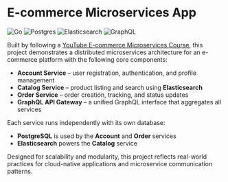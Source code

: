 # E-commerce Microservices App
![Go](https://img.shields.io/badge/Go-00ADD8?logo=go&logoColor=white)
![Postgres](https://img.shields.io/badge/PostgreSQL-4169E1?logo=postgresql&logoColor=white)
![Elasticsearch](https://img.shields.io/badge/Elasticsearch-005571?logo=elasticsearch&logoColor=white)
![GraphQL](https://img.shields.io/badge/GraphQL-E10098?logo=graphql&logoColor=white)

Built by following a [YouTube E-commerce Microservices Course](https://www.youtube.com/watch?v=5UIh1dV7aZ8), this project demonstrates a distributed microservices architecture for an e-commerce platform with the following core components:

- **Account Service** – user registration, authentication, and profile management  
- **Catalog Service** – product listing and search using **Elasticsearch**  
- **Order Service** – order creation, tracking, and status updates  
- **GraphQL API Gateway** – a unified GraphQL interface that aggregates all services

Each service runs independently with its own database:
- **PostgreSQL** is used by the **Account** and **Order** services  
- **Elasticsearch** powers the **Catalog** service

Designed for scalability and modularity, this project reflects real-world practices for cloud-native applications and microservice communication patterns.
